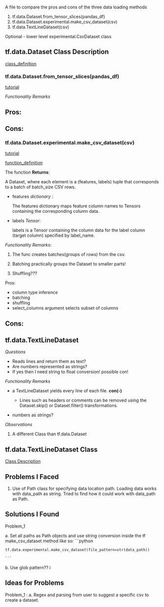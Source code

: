 A file to compare the pros and cons of the three data loading methods

1. tf.data.Dataset.from_tensor_slices(pandas_df)
2. tf.data.Dataset.experimental.make_csv_dataset(csv)
3. tf.data.TextLineDataset(csv)

Optional - lower level experimental.CsvDataset class


## tf.data.Dataset Class Description

[class_definition](https://www.tensorflow.org/api_docs/python/tf/data/Dataset)




### tf.data.Dataset.from_tensor_slices(pandas_df)
[tutorial](https://www.tensorflow.org/tutorials/load_data/pandas)


*Functionality Remarks*


Pros:
-

Cons:
-  


### tf.data.Dataset.experimental.make_csv_dataset(csv)
[tutorial](https://www.tensorflow.org/tutorials/load_data/csv)

[function_definition](https://www.tensorflow.org/api_docs/python/tf/data/experimental/make_csv_dataset)


The function **Returns**:

A Dataset, where each element is a (features, labels) tuple that corresponds to a batch of batch_size CSV rows.

 * features *dictionary* :

    The features dictionary maps feature column names to Tensors containing the corresponding column data.

 * labels *Tensor*:

    labels is a Tensor containing the column data for the label column (target column) specified by label_name.

*Functionality Remarks*:

1. The func creates batches(groups of rows) from the csv.

2. Batching practically groups the Dataset to smaller parts!

3. Shuffling???







Pros:
- column type inference
- batching
- shuffling
- select_columns argument selects subset of columns

Cons:
-    


## tf.data.TextLineDataset


*Questions*

- Reads lines and return them as text?
- Are numbers represented as strings?
- If yes then I need string to float conversion! possible con!


*Functionality Remarks*

* a TextLineDataset yields every line of each file. **con(-)**
    -   Lines such as headers or comments can be removed using the Dataset.skip() or Dataset.filter() transformations.

* numbers as strings?



*Observations*

1.  A different Class than tf.data.Dataset



## tf.data.TextLineDataset Class

[Class Description](https://www.tensorflow.org/api_docs/python/tf/data/TextLineDataset)





## Problems I Faced ##


1. Use of Path class for specifying data location path.
Loading data works with data_path as string. Tried to find how it could work with data_path as Path.






## Solutions I Found ##

Problem_1

a.  Set all paths as Path objects and use string conversion inside the tf make_csv_dataset method like so:
    ```python

    tf.data.experimental.make_csv_dataset(file_pattern=str(data_path))

    ```

b.  Use glob pattern?? i



## Ideas for Problems

Problem_1 :
    a.  Regex and parsing from user to suggest a specific csv to create a dataset.
